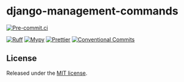 # django-management-commands

[![Pre-commit.ci](https://results.pre-commit.ci/badge/github/paduszyk/django-management-commands/main.svg)][pre-commit.ci]

[![Ruff](https://img.shields.io/endpoint?url=https://raw.githubusercontent.com/astral-sh/ruff/main/assets/badge/v2.json)][ruff]
[![Mypy](https://img.shields.io/badge/type--checked-mypy-blue?logo=python)][mypy]
[![Prettier](https://img.shields.io/badge/code_style-Prettier-1e2b33?logo=prettier)][prettier]
[![Conventional Commits](https://img.shields.io/badge/Conventional_Commits-1.0.0-fa6673?logo=conventional-commits)][conventional-commits]

## License

Released under the [MIT license][license].

[conventional-commits]: https://www.conventionalcommits.org/
[license]: https://github.com/paduszyk/django-management-commands/blob/main/LICENSE
[mypy]: https://mypy.readthedocs.io
[pre-commit.ci]: https://results.pre-commit.ci/latest/github/paduszyk/django-management-commands/main
[prettier]: https://prettier.io
[ruff]: https://docs.astral.sh/ruff/
